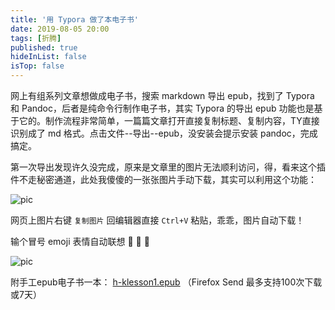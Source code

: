 ```yaml
---
title: '用 Typora 做了本电子书'
date: 2019-08-05 20:00
tags: [折腾]
published: true
hideInList: false
isTop: false
---
```


网上有组系列文章想做成电子书，搜索 markdown 导出 epub，找到了 Typora 和 Pandoc，后者是纯命令行制作电子书，其实 Typora 的导出 epub 功能也是基于它的。制作流程非常简单，一篇篇文章打开直接复制标题、复制内容，TY直接识别成了 md 格式。点击文件--导出--epub，没安装会提示安装 pandoc，完成搞定。

第一次导出发现许久没完成，原来是文章里的图片无法顺利访问，得，看来这个插件不走秘密通道，此处我傻傻的一张张图片手动下载，其实可以利用这个功能：

![pic](https://lmm.elizen.me/images/2019/07/Moaz3D.jpg)

网页上图片右键 `复制图片` 回编辑器直接 `Ctrl+V` 粘贴，乖乖，图片自动下载！

<!--more-->

输个冒号 emoji 表情自动联想 🤙 🤙 🤙

![pic](https://lmm.elizen.me/images/2019/07/xPNH0Q.jpg)



附手工epub电子书一本： [h-klesson1.epub](https://send.firefox.com/download/f01dee523346ea05/#-5y0Su1CxcLKOS0PgHbNuQ)  （Firefox Send 最多支持100次下载或7天）